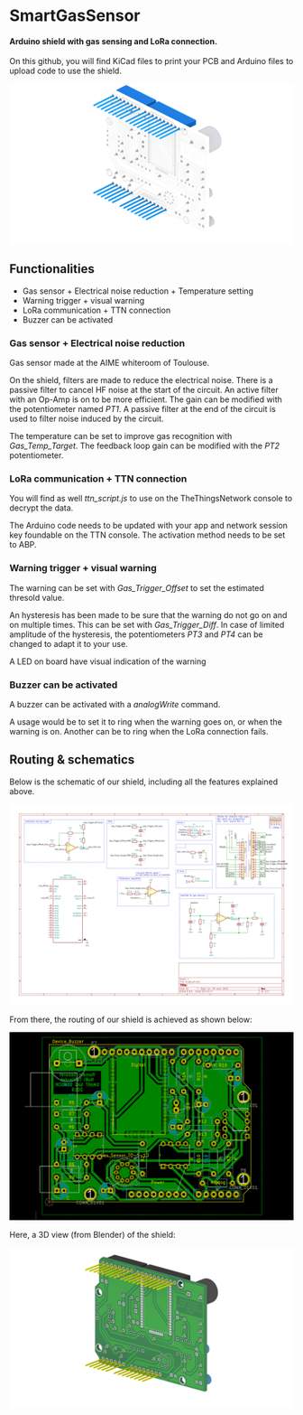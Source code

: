 # SmartGasSensor
#### Arduino shield with gas sensing and LoRa connection.

On this github, you will find KiCad files to print your PCB and Arduino files to upload code to use the shield.

![](https://raw.githubusercontent.com/noeltaillardat/SmartGasSensor/master/homemade%C2%B5Shield-shiny.png "Shield")

## Functionalities
* Gas sensor + Electrical noise reduction + Temperature setting
* Warning trigger + visual warning 
* LoRa communication + TTN connection
* Buzzer can be activated

### Gas sensor + Electrical noise reduction
Gas sensor made at the AIME whiteroom of Toulouse.

On the shield, filters are made to reduce the electrical noise. There is a passive filter to cancel HF noise at the start of the circuit. An active filter with an Op-Amp is on to be more efficient. The gain can be modified with the potentiometer named *PT1*.
A passive filter at the end of the circuit is used to filter noise induced by the circuit.

The temperature can be set to improve gas recognition with *Gas_Temp_Target*.
The feedback loop gain can be modified with the *PT2* potentiometer.

### LoRa communication + TTN connection
You will find as well *ttn_script.js* to use on the TheThingsNetwork console to decrypt the data.

The Arduino code needs to be updated with your app and network session key foundable on the TTN console.
The activation method needs to be set to ABP. 

### Warning trigger + visual warning 
The warning can be set with *Gas_Trigger_Offset* to set the estimated thresold value.

An hysteresis has been made to be sure that the warning do not go on and on multiple times. 
This can be set with *Gas_Trigger_Diff*.
In case of limited amplitude of the hysteresis, the potentiometers *PT3* and *PT4* can be changed to adapt it to your use.

A LED on board have visual indication of the warning

### Buzzer can be activated
A buzzer can be activated with a *analogWrite* command.

A usage would be to set it to ring when the warning goes on, or when the warning is on.
Another can be to ring when the LoRa connection fails.

## Routing & schematics

Below is the schematic of our shield, including all the features explained above.

![](https://raw.githubusercontent.com/noeltaillardat/SmartGasSensor/master/schematic.png "Schematic")

From there, the routing of our shield is achieved as shown below:

![](https://raw.githubusercontent.com/noeltaillardat/SmartGasSensor/master/route.png "Routes")

Here, a 3D view (from Blender) of the shield: 

![](https://raw.githubusercontent.com/noeltaillardat/SmartGasSensor/master/homemadeShield.png "Final view")

